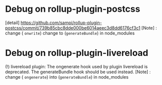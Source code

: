 # Debug on rollup-plugin-postcss
[detail] https://github.com/sampi/rollup-plugin-postcss/commit/739b85cbc8dde000be6014aeec3d8dd6176cf3c1
[Note] : change ( `onwrite`) change to (`generateBundle`) in node_modules

# Debug on rollup-plugin-livereload
(!) livereload plugin: The ongenerate hook used by plugin livereload is deprecated. The generateBundle hook should be used instead.
[Note] : change ( `ongenerate`) into (`generateBundle`) in node_modules